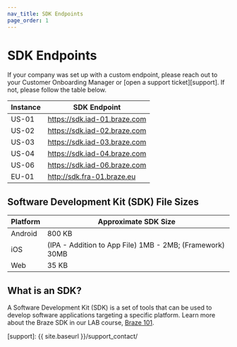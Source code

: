 ```yaml
---
nav_title: SDK Endpoints
page_order: 1
---
```


# SDK Endpoints
If your company was set up with a custom endpoint, please reach out to your Customer Onboarding Manager or [open a support ticket][support]. If not, please follow the table below.

|Instance | SDK Endpoint
|---|---|
|US-01 | https://sdk.iad-01.braze.com |
|US-02 | https://sdk.iad-02.braze.com |
|US-03 | https://sdk.iad-03.braze.com |
|US-04 | https://sdk.iad-04.braze.com |
|US-06 | https://sdk.iad-06.braze.com |
|EU-01 | http://sdk.fra-01.braze.eu |

## Software Development Kit (SDK) File Sizes

| Platform | Approximate SDK Size |
|---|---|
| Android | 800 KB |
| iOS | (IPA - Addition to App File) 1MB - 2MB; (Framework) 30MB |
| Web | 35 KB |

## What is an SDK?

A Software Development Kit (SDK) is a set of tools that can be used to develop software applications targeting a specific platform. Learn more about the Braze SDK in our LAB course, [Braze 101][85].

[85]: https://lab.braze.com/braze-101
[support]: {{ site.baseurl }}/support_contact/

